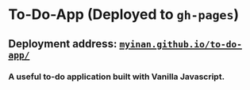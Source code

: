 # To-Do-App (Deployed to `gh-pages`)
## Deployment address: [`myinan.github.io/to-do-app/`](https://myinan.github.io/to-do-app/ "myinan.github.io/to-do-app/")
### A useful to-do application built with Vanilla Javascript.
